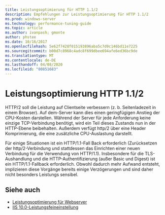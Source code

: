 ```yaml
---
title: Leistungsoptimierung für HTTP 1.1/2
description: Empfehlungen zur Leistungsoptimierung für HTTP 1.1/2
ms.prod: windows-server
ms.technology: performance-tuning-guide
ms.topic: article
ms.author: ivanpash; gmonte
author: phstee
ms.date: 10/16/2017
ms.openlocfilehash: 5e62f7428f015193896aba5c7d9c146bd11e7225
ms.sourcegitcommit: b00d7c8968c4adc8f699dbee694afe6ed36bc9de
ms.translationtype: MT
ms.contentlocale: de-DE
ms.lasthandoff: 04/08/2020
ms.locfileid: "80851683"
---
```

# <a name="performance-tuning-http-112"></a>Leistungsoptimierung HTTP 1.1/2

HTTP/2 soll die Leistung auf Clientseite verbessern (z. b. Seitenladezeit in einem Browser). Auf dem-Server kann dies einen geringfügigen Anstieg der CPU-Kosten darstellen. Während der Server für jede Anforderung keine einzige TCP-Verbindung benötigt, wird ein Teil dieses Zustands nun in der HTTP-Ebene beibehalten. Außerdem verfügt http/2 über eine Header Komprimierung, die eine zusätzliche CPU-Auslastung darstellt.

Für einige Situationen ist ein HTTP/1.1-Fall Back erforderlich (Zurücksetzen der http/2-Verbindung und stattdessen das Einrichten einer neuen Verbindung für die Verwendung von HTTP/1.1). Insbesondere für die TLS-Aushandlung und die HTTP-Authentifizierung (außer Basic und Digest) ist ein HTTP/1.1-Fallback erforderlich. Obwohl dadurch mehr Aufwand entsteht, implizieren diese Vorgänge bereits einige Verzögerungen und sind daher nicht besonders Leistungs sensibel.

## <a name="see-also"></a>Siehe auch
- [Leistungsoptimierung für Webserver](index.md) 
- [IIS 10.0-Leistungsfeineinstellung](tuning-iis-10.md)